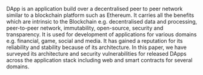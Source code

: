 DApp is an application build over a decentralised peer to peer network similar to a blockchain platform such as Ethereum. It carries all the benefits which are intrinsic to the Blockchain e.g. decentralised data and processing, peer-to-peer network, immutability, open-source, security and transparency. It is used for development of applications for various domains e.g. financial, game, social and media. It has gained a reputation for its reliability and stability because of its architecture. In this paper, we have surveyed its architecture and security vulnerabilities for released DApps across the application stack including web and smart contracts for several domains.
